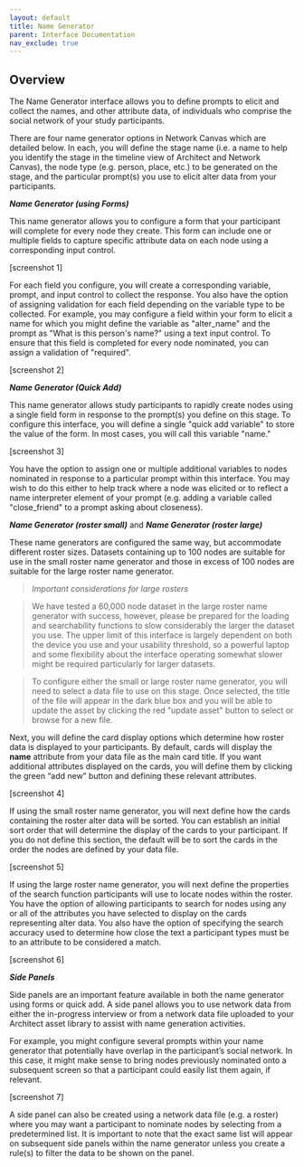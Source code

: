 ```yaml
---
layout: default
title: Name Generator
parent: Interface Documentation
nav_exclude: true
---
```

## Overview

The Name Generator interface allows you to define prompts to elicit and collect the names, and other attribute data, of individuals who comprise the social network of your study participants. 

There are four name generator options in Network Canvas which are detailed below. In each, you will define the stage name (i.e. a name to help you identify the stage in the timeline view of Architect and Network Canvas), the node type (e.g. person, place, etc.) to be generated on the stage, and the particular prompt(s) you use to elicit alter data from your participants. 

_**Name Generator (using Forms)**_

This name generator allows you to configure a form that your participant will complete for every node they create. This form can include one or multiple fields to capture specific attribute data on each node using a corresponding input control. 

[screenshot 1]

For each field you configure, you will create a corresponding variable, prompt, and input control to collect the response. You also have the option of assigning validation for each field depending on the variable type to be collected. For example, you may configure a field within your form to elicit a name for which you might define the variable as "alter_name" and the prompt as "What is this person's name?" using a text input control. To ensure that this field is completed for every node nominated, you can assign a validation of "required".

[screenshot 2]

_**Name Generator (Quick Add)**_

This name generator allows study participants to rapidly create nodes using a single field form in response to the prompt(s) you define on this stage. To configure this interface, you will define a single "quick add variable" to store the value of the form. In most cases, you will call this variable "name." 

[screenshot 3]

You have the option to assign one or multiple additional variables to nodes nominated in response to a particular prompt within this interface. You may wish to do this either to help track where a node was elicited or to reflect a name interpreter element of your prompt (e.g. adding a variable called "close_friend" to a prompt asking about closeness).  

_**Name Generator (roster small)**_ and _**Name Generator (roster large)**_

These name generators are configured the same way, but accommodate different roster sizes. Datasets containing up to 100 nodes are suitable for use in the small roster name generator and those in excess of 100 nodes are suitable for the large roster name generator. 

> _Important considerations for large rosters_

>We have tested a 60,000 node dataset in the large roster name generator with success, however, please be prepared for the loading and searchability functions to slow considerably the larger the dataset you use. The upper limit of this interface is largely dependent on both the device you use and your usability threshold, so a powerful laptop and some flexibility about the interface operating somewhat slower might be required particularly for larger datasets.

>To configure either the small or large roster name generator, you will need to select a data file to use on this stage. Once selected, the title of the file will appear in the dark blue box and you will be able to update the asset by clicking the red "update asset" button to select or browse for a new file. 

Next, you will define the card display options which determine how roster data is displayed to your participants. By default, cards will display the **name** attribute from your data file as the main card title. If you want additional attributes displayed on the cards, you will define them by clicking the green “add new” button and defining these relevant attributes.

[screenshot 4]

If using the small roster name generator, you will next define how the cards containing the roster alter data will be sorted. You can establish an initial sort order that will determine the display of the cards to your participant. If you do not define this section, the default will be to sort the cards in the order the nodes are defined by your data file. 

[screenshot 5] 

If using the large roster name generator, you will next define the properties of the search function participants will use to locate nodes within the roster. You have the option of allowing participants to search for nodes using any or all of the attributes you have selected to display on the cards representing alter data. You also have the option of specifying the search accuracy used to determine how close the text a participant types must be to an attribute to be considered a match.

[screenshot 6]

_**Side Panels**_

Side panels are an important feature available in both the name generator using forms or quick add. A side panel allows you to use network data from either the in-progress interview or from a network data file uploaded to your Architect asset library to assist with name generation activities. 

For example, you might configure several prompts within your name generator that potentially have overlap in the participant’s social network. In this case, it might make sense to bring nodes previously nominated onto a subsequent screen so that a participant could easily list them again, if relevant. 

[screenshot 7]

A side panel can also be created using a network data file (e.g. a roster) where you may want a participant to nominate nodes by selecting from a predetermined list. It is important to note that the exact same list will appear on subsequent side panels within the name generator unless you create a rule(s) to filter the data to be shown on the panel. 

